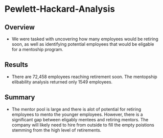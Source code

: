 # Pewlett-Hackard-Analysis

## Overview

- We were tasked with uncovering how many employees would be retiring soon, as well as identifying potential employees that would be eligable for a mentoship program. 

## Results

- There are 72,458 employees reaching retirement soon. The mentopship elibability analysis returned only 1549 employees. 

## Summary

- The mentor pool is large and there is alot of potential for retiring employees to mento the younger employees. However, there is a significant gap between eligably mentees and retiring mentors. The company will likely need to hire from outside to fill the empty poistions stemming from the high level of retirements. 
